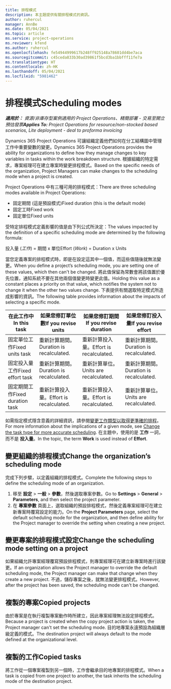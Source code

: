 ```yaml
---
title: 排程模式
description: 本主題提供有關排程模式的資訊。
author: ruhercul
manager: AnnBe
ms.date: 05/04/2021
ms.topic: article
ms.service: project-operations
ms.reviewer: kfend
ms.author: ruhercul
ms.openlocfilehash: fe54944999617b248ff925148a78601dd4be7aca
ms.sourcegitcommit: c45ceda833b30ad39861f5bcd3ba1bbfff11fe7a
ms.translationtype: HT
ms.contentlocale: zh-HK
ms.lasthandoff: 05/04/2021
ms.locfileid: "5981462"
---
```

# <a name="scheduling-modes"></a><span data-ttu-id="14fa0-103">排程模式</span><span class="sxs-lookup"><span data-stu-id="14fa0-103">Scheduling modes</span></span>

<span data-ttu-id="14fa0-104">_**適用於：** 資源/非庫存型案例適用的 Project Operations、精簡部署 - 交易至開立預估發票_</span><span class="sxs-lookup"><span data-stu-id="14fa0-104">_**Applies To:** Project Operations for resource/non-stocked based scenarios, Lite deployment - deal to proforma invoicing_</span></span>


<span data-ttu-id="14fa0-105">Dynamics 365 Project Operations 可讓組織定義他們如何在分工結構圖中管理工作中重要變數的變更。</span><span class="sxs-lookup"><span data-stu-id="14fa0-105">Dynamics 365 Project Operations provides the ability for organizations to define how they manage changes to key variables in tasks within the work breakdown structure.</span></span> <span data-ttu-id="14fa0-106">根據組織的特定需求，專案經理可在建立專案時變更排程模式。</span><span class="sxs-lookup"><span data-stu-id="14fa0-106">Based on the specific needs of the organization, Project Managers can make changes to the scheduling mode when a project is created.</span></span>

<span data-ttu-id="14fa0-107">Project Operations 中有三種可用的排程模式：</span><span class="sxs-lookup"><span data-stu-id="14fa0-107">There are three scheduling modes available in Project Operations:</span></span>

  - <span data-ttu-id="14fa0-108">固定期間 (這是預設模式)</span><span class="sxs-lookup"><span data-stu-id="14fa0-108">Fixed duration (this is the default mode)</span></span>
  - <span data-ttu-id="14fa0-109">固定工時</span><span class="sxs-lookup"><span data-stu-id="14fa0-109">Fixed work</span></span>
  - <span data-ttu-id="14fa0-110">固定單位</span><span class="sxs-lookup"><span data-stu-id="14fa0-110">Fixed units</span></span>

<span data-ttu-id="14fa0-111">受特定排程模式定義影響的值是由下列公式所決定：</span><span class="sxs-lookup"><span data-stu-id="14fa0-111">The values impacted by the definition of a specific scheduling mode are determined by the following formula:</span></span>

  <span data-ttu-id="14fa0-112">投入量 (*工作*) = 期間 x 單位</span><span class="sxs-lookup"><span data-stu-id="14fa0-112">Effort (*Work*) = Duration x Units</span></span>

<span data-ttu-id="14fa0-113">當您定義專案的排程模式時，即是在設定這其中一個值，而這些值隨後就無法變更。</span><span class="sxs-lookup"><span data-stu-id="14fa0-113">When you define a project’s scheduling mode, you are setting one of these values, which then can't be changed.</span></span> <span data-ttu-id="14fa0-114">將此值保留為常數會將該值置於優先位置，通知系統不要在其他兩個值變更時變更此值。</span><span class="sxs-lookup"><span data-stu-id="14fa0-114">Holding this value as a constant places a priority on that value, which notifies the system not to change it when the other two values change.</span></span> <span data-ttu-id="14fa0-115">下表提供有關選取特定模式所造成影響的資訊。</span><span class="sxs-lookup"><span data-stu-id="14fa0-115">The following table provides information about the impacts of selecting a specific mode.</span></span>

| <span data-ttu-id="14fa0-116">**在此工作中**</span><span class="sxs-lookup"><span data-stu-id="14fa0-116">**In this task**</span></span>             | <span data-ttu-id="14fa0-117">**如果您修訂單位數**</span><span class="sxs-lookup"><span data-stu-id="14fa0-117">**If you revise units**</span></span>   | <span data-ttu-id="14fa0-118">**如果您修訂期間**</span><span class="sxs-lookup"><span data-stu-id="14fa0-118">**If you revise duration**</span></span> | <span data-ttu-id="14fa0-119">**如果您修訂投入量**</span><span class="sxs-lookup"><span data-stu-id="14fa0-119">**If you revise effort**</span></span>  |
|----------------------|---------------------------|----------------------------|---------------------------|
| <span data-ttu-id="14fa0-120">固定單位工作</span><span class="sxs-lookup"><span data-stu-id="14fa0-120">Fixed units task</span></span>     | <span data-ttu-id="14fa0-121">重新計算期間。</span><span class="sxs-lookup"><span data-stu-id="14fa0-121">Duration is recalculated.</span></span> | <span data-ttu-id="14fa0-122">重新計算投入量。</span><span class="sxs-lookup"><span data-stu-id="14fa0-122">Effort is recalculated.</span></span>    | <span data-ttu-id="14fa0-123">重新計算期間。</span><span class="sxs-lookup"><span data-stu-id="14fa0-123">Duration is recalculated.</span></span> |
| <span data-ttu-id="14fa0-124">固定投入量工作</span><span class="sxs-lookup"><span data-stu-id="14fa0-124">Fixed effort task</span></span>    | <span data-ttu-id="14fa0-125">重新計算期間。</span><span class="sxs-lookup"><span data-stu-id="14fa0-125">Duration is recalculated.</span></span> | <span data-ttu-id="14fa0-126">重新計算單位。</span><span class="sxs-lookup"><span data-stu-id="14fa0-126">Units are recalculated.</span></span>    | <span data-ttu-id="14fa0-127">重新計算期間。</span><span class="sxs-lookup"><span data-stu-id="14fa0-127">Duration is recalculated.</span></span> |
| <span data-ttu-id="14fa0-128">固定期間工作</span><span class="sxs-lookup"><span data-stu-id="14fa0-128">Fixed duration task</span></span>  | <span data-ttu-id="14fa0-129">重新計算投入量。</span><span class="sxs-lookup"><span data-stu-id="14fa0-129">Effort is recalculated.</span></span>   | <span data-ttu-id="14fa0-130">重新計算投入量。</span><span class="sxs-lookup"><span data-stu-id="14fa0-130">Effort is recalculated.</span></span>    | <span data-ttu-id="14fa0-131">重新計算單位。</span><span class="sxs-lookup"><span data-stu-id="14fa0-131">Units are recalculated.</span></span>   |

<span data-ttu-id="14fa0-132">如需指定模式隱含意義的詳細資訊，請參閱[變更工作類型以取得更準確的排程](https://support.microsoft.com/en-us/office/change-the-task-type-for-more-accurate-scheduling-b0b969ad-45bc-4e9e-8967-435587548a72)。</span><span class="sxs-lookup"><span data-stu-id="14fa0-132">For more information about the implications of a given mode, see [Change the task type for more accurate scheduling](https://support.microsoft.com/en-us/office/change-the-task-type-for-more-accurate-scheduling-b0b969ad-45bc-4e9e-8967-435587548a72).</span></span> <span data-ttu-id="14fa0-133">在主題中，使用的是 **工作** 一詞，而不是 **投入量**。</span><span class="sxs-lookup"><span data-stu-id="14fa0-133">In the topic, the term **Work** is used instead of **Effort**.</span></span>

## <a name="change-the-organizations-scheduling-mode"></a><span data-ttu-id="14fa0-134">變更組織的排程模式</span><span class="sxs-lookup"><span data-stu-id="14fa0-134">Change the organization’s scheduling mode</span></span>

<span data-ttu-id="14fa0-135">完成下列步驟，以定義組織的排程模式。</span><span class="sxs-lookup"><span data-stu-id="14fa0-135">Complete the following steps to define the scheduling mode of an organization.</span></span>

1. <span data-ttu-id="14fa0-136">移至 **設定** \> **一般** \> **參數**，然後選取專案參數。</span><span class="sxs-lookup"><span data-stu-id="14fa0-136">Go to **Settings** \> **General** \> **Parameters**, and then select the project parameter.</span></span> 
2. <span data-ttu-id="14fa0-137">在 **專案參數** 頁面上，選取組織的預設排程模式，然後定義專案經理可在建立新專案時覆寫設定的能力。</span><span class="sxs-lookup"><span data-stu-id="14fa0-137">On the **Project Parameters** page, select the default scheduling mode for the organization, and then define ability for the Project manager to override the setting when creating a new project.</span></span>

## <a name="change-the-scheduling-mode-setting-on-a-project"></a><span data-ttu-id="14fa0-138">變更專案的排程模式設定</span><span class="sxs-lookup"><span data-stu-id="14fa0-138">Change the scheduling mode setting on a project</span></span>

<span data-ttu-id="14fa0-139">如果組織允許專案經理覆寫預設排程模式，則專案經理可在建立新專案時進行該變更。</span><span class="sxs-lookup"><span data-stu-id="14fa0-139">If an organization allows the Project manager to override the default scheduling mode, the Project manager can make that change when they create a new project.</span></span> <span data-ttu-id="14fa0-140">不過，儲存專案之後，就無法變更排程模式。</span><span class="sxs-lookup"><span data-stu-id="14fa0-140">However, after the project has been saved, the scheduling mode can't be changed.</span></span>

## <a name="copied-projects"></a><span data-ttu-id="14fa0-141">複製的專案</span><span class="sxs-lookup"><span data-stu-id="14fa0-141">Copied projects</span></span>

<span data-ttu-id="14fa0-142">由於專案是在執行複製專案動作時所建立，因此專案經理無法設定排程模式。</span><span class="sxs-lookup"><span data-stu-id="14fa0-142">Because a project is created when the copy project action is taken, the Project manager can't set the scheduling mode.</span></span> <span data-ttu-id="14fa0-143">目的地專案永遠預設為組織層級定義的模式。</span><span class="sxs-lookup"><span data-stu-id="14fa0-143">The destination project will always default to the mode defined at the organizational level.</span></span>

## <a name="copied-tasks"></a><span data-ttu-id="14fa0-144">複製的工作</span><span class="sxs-lookup"><span data-stu-id="14fa0-144">Copied tasks</span></span>

<span data-ttu-id="14fa0-145">將工作從一個專案複製到另一個時，工作會繼承目的地專案的排程模式。</span><span class="sxs-lookup"><span data-stu-id="14fa0-145">When a task is copied from one project to another, the task inherits the scheduling mode of the destination project.</span></span>
